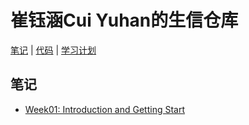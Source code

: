 # 崔钰涵Cui Yuhan的生信仓库
[笔记](../notes/index.md) | [代码](../codes/index.md) | [学习计划](../plan.md)
## 笔记
- [Week01: Introduction and Getting Start](./Week01_Introduction_and_Getting_Start.md)
